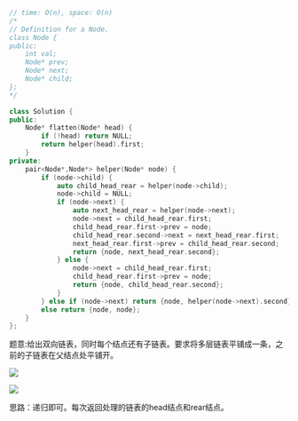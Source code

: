 ```CPP
// time: O(n), space: O(n)
/*
// Definition for a Node.
class Node {
public:
    int val;
    Node* prev;
    Node* next;
    Node* child;
};
*/

class Solution {
public:
    Node* flatten(Node* head) {
        if (!head) return NULL;
        return helper(head).first;
    }
private:
    pair<Node*,Node*> helper(Node* node) {
        if (node->child) {
            auto child_head_rear = helper(node->child);
            node->child = NULL;
            if (node->next) {
                auto next_head_rear = helper(node->next);
                node->next = child_head_rear.first;
                child_head_rear.first->prev = node;
                child_head_rear.second->next = next_head_rear.first;
                next_head_rear.first->prev = child_head_rear.second;
                return {node, next_head_rear.second};
            } else {
                node->next = child_head_rear.first;
                child_head_rear.first->prev = node;
                return {node, child_head_rear.second};
            }
        } else if (node->next) return {node, helper(node->next).second};
        else return {node, node};
    }
};
```

题意:给出双向链表，同时每个结点还有子链表。要求将多层链表平铺成一条，之前的子链表在父结点处平铺开。

![](https://assets.leetcode.com/uploads/2018/10/12/multilevellinkedlist.png)

![](https://assets.leetcode.com/uploads/2018/10/12/multilevellinkedlistflattened.png)

思路：递归即可。每次返回处理的链表的head结点和rear结点。